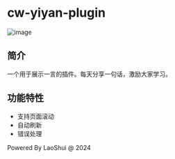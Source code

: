 # cw-yiyan-plugin

![image](https://github.com/user-attachments/assets/73f15952-35e6-48c0-9d45-b4544c2c5a9b)

## 简介
一个用于展示一言的插件。每天分享一句话，激励大家学习。

## 功能特性
- 支持页面滚动
- 自动刷新
- 错误处理

Powered By LaoShui @ 2024
